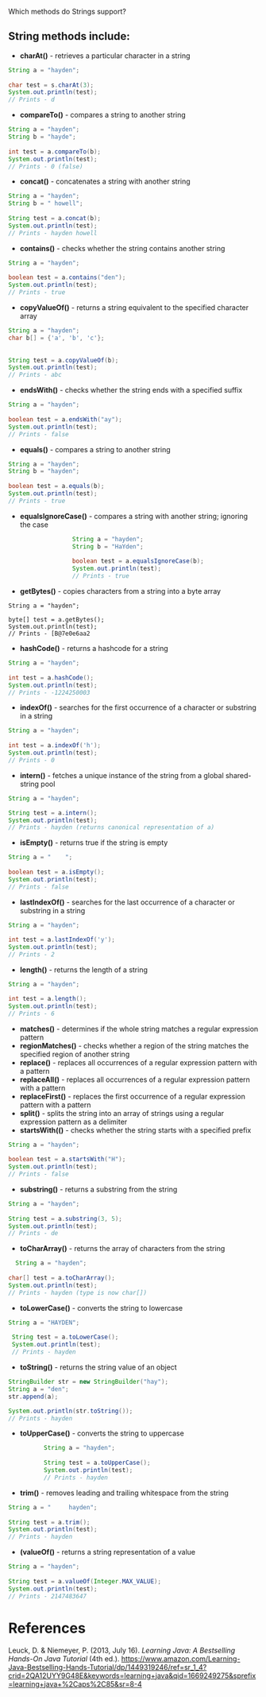 Which methods do Strings support? 


## String methods include: 
- **charAt()** - retrieves a particular character in a string 
```java 
String a = "hayden";
  
char test = s.charAt(3);
System.out.println(test);
// Prints - d 
``` 
- **compareTo()** - compares a string to another string
```java 
String a = "hayden";
String b = "hayde";
  
int test = a.compareTo(b);
System.out.println(test);
// Prints - 0 (false) 
 ``` 

- **concat()** - concatenates a string with another string 
```java 
String a = "hayden";
String b = " howell";
  
String test = a.concat(b);
System.out.println(test);
// Prints - hayden howell
``` 

- **contains()** - checks whether the string contains another string 
```java 
String a = "hayden";
  
boolean test = a.contains("den");
System.out.println(test);
// Prints - true 
 ``` 
 
- **copyValueOf()** - returns a string equivalent to the specified character array  
```java 
String a = "hayden";
char b[] = {'a', 'b', 'c'};
  
  
String test = a.copyValueOf(b);
System.out.println(test);
// Prints - abc  
```          

- **endsWith()** - checks whether the string ends with a specified suffix 
```java 
String a = "hayden";
  
boolean test = a.endsWith("ay");
System.out.println(test);
// Prints - false 
 ``` 
 
- **equals()** - compares a string to another string 
```java 
String a = "hayden";
String b = "hayden";
  
boolean test = a.equals(b);
System.out.println(test);
// Prints - true  
``` 

- **equalsIgnoreCase()** - compares a string with another string; ignoring the case 
```java 
                  String a = "hayden";
                  String b = "HaYden";
  
                  boolean test = a.equalsIgnoreCase(b);
                  System.out.println(test);
                  // Prints - true
``` 

- **getBytes()** - copies characters from a string into a byte array 
``` 
String a = "hayden";
  
byte[] test = a.getBytes();
System.out.println(test);
// Prints - [B@7e0e6aa2 
``` 

- **hashCode()** - returns a hashcode for a string 
```java 
String a = "hayden";
  
int test = a.hashCode();
System.out.println(test);
// Prints - -1224250003 
``` 

- **indexOf()** - searches for the first occurrence of a character or substring in a string 
```java 
String a = "hayden";
  
int test = a.indexOf('h');
System.out.println(test);
// Prints - 0 
``` 

- **intern()** - fetches a unique instance of the string from a global shared-string pool 
```java 
String a = "hayden";

String test = a.intern();
System.out.println(test); 
// Prints - hayden (returns canonical representation of a)
``` 

- **isEmpty()** - returns true if the string is empty 
```java 
String a = "    ";
  
boolean test = a.isEmpty();
System.out.println(test);
// Prints - false
``` 

- **lastIndexOf()** - searches for the last occurrence of a character or substring in a string 
```java 
String a = "hayden";
  
int test = a.lastIndexOf('y');
System.out.println(test);
// Prints - 2 
``` 

- **length()** - returns the length of a string 
```java 
String a = "hayden";

int test = a.length();
System.out.println(test);
// Prints - 6
``` 

- **matches()** - determines if the whole string matches a regular expression pattern 
- **regionMatches()** - checks whether a region of the string matches the specified region of another string 
- **replace()** - replaces all occurrences of a regular expression pattern with a pattern 
- **replaceAll()** - replaces all occurrences of a regular expression pattern with a pattern 
- **replaceFirst()** - replaces the first occurrence of a regular expression pattern with a pattern 
- **split()** - splits the string into an array of strings using a regular expression pattern as a delimiter 
- **startsWith(()** - checks whether the string starts with a specified prefix 
```java 
String a = "hayden";
  
boolean test = a.startsWith("H");
System.out.println(test);
// Prints - false
``` 
- **substring()** - returns a substring from the string 
```java 
String a = "hayden";
  
String test = a.substring(3, 5);
System.out.println(test);
// Prints - de  
``` 

- **toCharArray()** - returns the array of characters from the string 
```java 
  String a = "hayden";
          
char[] test = a.toCharArray();
System.out.println(test);
// Prints - hayden (type is now char[])
``` 

- **toLowerCase()** - converts the string to lowercase 
```java 
String a = "HAYDEN";
  
 String test = a.toLowerCase();
 System.out.println(test);
 // Prints - hayden 
 ``` 
- **toString()** - returns the string value of an object 
```java 
StringBuilder str = new StringBuilder("hay");
String a = "den";
str.append(a);

System.out.println(str.toString());
// Prints - hayden
``` 

- **toUpperCase()** - converts the string to uppercase 
```java 
          String a = "hayden";
  
          String test = a.toUpperCase();
          System.out.println(test);
          // Prints - hayden
``` 

- **trim()** - removes leading and trailing whitespace from the string 
```java 
String a = "     hayden";
  
String test = a.trim();
System.out.println(test);
// Prints - hayden
``` 
- **(valueOf()** - returns a string representation of a value 
```java 
String a = "hayden";
  
String test = a.valueOf(Integer.MAX_VALUE);
System.out.println(test);
// Prints - 2147483647 
``` 


# References 
Leuck, D. & Niemeyer, P. (2013, July 16). *Learning Java: A Bestselling Hands-On Java Tutorial* (4th ed.). <https://www.amazon.com/Learning-Java-Bestselling-Hands-Tutorial/dp/1449319246/ref=sr_1_4?crid=2QA12UYY9G48E&keywords=learning+java&qid=1669249275&sprefix=learning+java+%2Caps%2C85&sr=8-4> 


